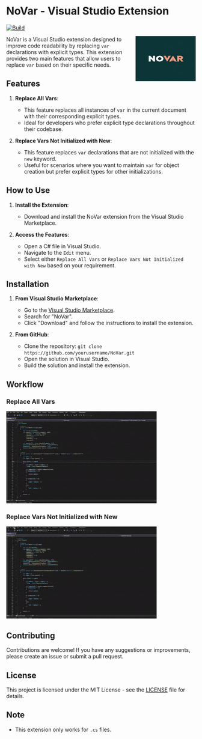 # NoVar - Visual Studio Extension
[![Build](https://github.com/prabhath6/NoVarExtension/actions/workflows/dotnet.yml/badge.svg?branch=main&event=push)](https://github.com/prabhath6/NoVarExtension/actions/workflows/dotnet.yml)

<img src="https://raw.githubusercontent.com/prabhath6/NoVarExtension/refs/heads/main/img/novar.webp" align="right" width="160px" height="120px" >

NoVar is a Visual Studio extension designed to improve code readability by replacing `var` declarations with explicit types. This extension provides two main features that allow users to replace `var` based on their specific needs.

## Features

1. **Replace All Vars**:
   - This feature replaces all instances of `var` in the current document with their corresponding explicit types.
   - Ideal for developers who prefer explicit type declarations throughout their codebase.

2. **Replace Vars Not Initialized with New**:
   - This feature replaces `var` declarations that are not initialized with the `new` keyword.
   - Useful for scenarios where you want to maintain `var` for object creation but prefer explicit types for other initializations.

## How to Use

1. **Install the Extension**:
   - Download and install the NoVar extension from the Visual Studio Marketplace.

2. **Access the Features**:
   - Open a C# file in Visual Studio.
   - Navigate to the `Edit` menu.
   - Select either `Replace All Vars` or `Replace Vars Not Initialized with New` based on your requirement.

## Installation

1. **From Visual Studio Marketplace**:
   - Go to the [Visual Studio Marketplace](https://marketplace.visualstudio.com/).
   - Search for "NoVar".
   - Click "Download" and follow the instructions to install the extension.

2. **From GitHub**:
   - Clone the repository: `git clone https://github.com/yourusername/NoVar.git`
   - Open the solution in Visual Studio.
   - Build the solution and install the extension.

## Workflow

### Replace All Vars
![Replace All Vars](https://github.com/prabhath6/NoVarExtension/blob/main/img/replace_all_vars.gif)

### Replace Vars Not Initialized with New
![Replace Vars Not Initialized with New](https://github.com/prabhath6/NoVarExtension/blob/main/img/replace_not_new_vars.gif)

## Contributing

Contributions are welcome! If you have any suggestions or improvements, please create an issue or submit a pull request.

## License

This project is licensed under the MIT License - see the [LICENSE](./license.txt) file for details.

## Note

- This extension only works for `.cs` files.
